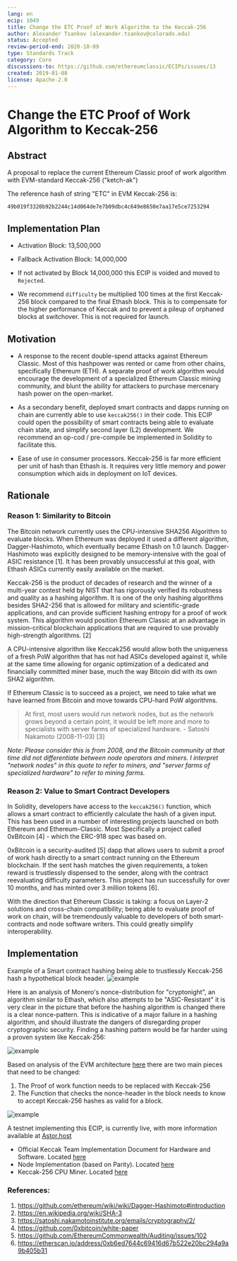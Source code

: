 ```yaml
---
lang: en
ecip: 1049
title: Change the ETC Proof of Work Algorithm to the Keccak-256
author: Alexander Tsankov (alexander.tsankov@colorado.edu)
status: Accepted
review-period-end: 2020-10-09
type: Standards Track
category: Core
discussions-to: https://github.com/ethereumclassic/ECIPs/issues/13
created: 2019-01-08
license: Apache-2.0
---
```

# Change the ETC Proof of Work Algorithm to Keccak-256

## Abstract
A proposal to replace the current Ethereum Classic proof of work algorithm with EVM-standard Keccak-256  ("ketch-ak")

The reference hash of string "ETC" in EVM Keccak-256 is:

 `49b019f3320b92b2244c14d064de7e7b09dbc4c649e8650e7aa17e5ce7253294`
 
## Implementation Plan

* Activation Block: 13,500,000
* Fallback Activation Block: 14,000,000
* If not activated by Block 14,000,000 this ECIP is voided and moved to `Rejected`. 

* We recommend `difficulty` be multiplied 100 times at the first Keccak-256 block compared to the final Ethash block. This is to compensate for the higher performance of Keccak and to prevent a pileup of orphaned blocks at switchover. This is not required for launch.

## Motivation

* A response to the recent double-spend attacks against Ethereum Classic. Most of this hashpower was rented or came from other chains, specifically Ethereum (ETH). A separate proof of work algorithm would encourage the development of a specialized Ethereum Classic mining community, and blunt the ability for attackers to purchase mercenary hash power on the open-market. 

* As a secondary benefit, deployed smart contracts and dapps running on chain are currently able to use `keccak256()` in their code. This ECIP could open the possibility of smart contracts being able to evaluate chain state, and simplify second layer (L2) development. We recommend an op-cod / pre-compile be implemented in Solidity to facilitate this. 

* Ease of use in consumer processors. Keccak-256 is far more efficient per unit of hash than Ethash is. It requires very little memory and power consumption which aids in deployment on IoT devices.

## Rationale

### Reason 1: Similarity to Bitcoin
The Bitcoin network currently uses the CPU-intensive SHA256 Algorithm to evaluate blocks. When Ethereum was deployed it used a different algorithm, Dagger-Hashimoto, which eventually became Ethash on 1.0 launch. Dagger-Hashimoto was explicitly designed to be memory-intensive with the goal of ASIC resistance [1]. It has been provably unsuccessful at this goal, with Ethash ASICs currently easily available on the market.

Keccak-256 is the product of decades of research and the winner of a multi-year contest held by NIST that has rigorously verified its robustness and quality as a hashing algorithm. It is one of the only hashing algorithms besides SHA2-256 that is allowed for military and scientific-grade applications, and can provide sufficient hashing entropy for a proof of work system. This algorithm would position Ethereum Classic at an advantage in mission-critical blockchain applications that are required to use provably high-strength algorithms. [2]

A CPU-intensive algorithm like Keccak256 would allow both the uniqueness of a fresh PoW algorithm that has not had ASICs developed against it, while at the same time allowing for organic optimization of a dedicated and financially committed miner base, much the way Bitcoin did with its own SHA2 algorithm.

If Ethereum Classic is to succeed as a project, we need to take what we have learned from Bitcoin and move towards CPU-hard PoW algorithms.

> At first, most users would run network nodes, but as the network grows beyond a certain point, it would be left more and more to specialists with server farms of specialized hardware. - Satoshi Nakamoto (2008-11-03) [3]

*Note: Please consider this is from 2008, and the Bitcoin community at that time did not differentiate between node operators and miners. I interpret "network nodes" in this quote to refer to miners, and "server farms of specialized hardware" to refer to mining farms.*


### Reason 2: Value to Smart Contract Developers
In Solidity, developers have access to the `keccak256()` function, which allows a smart contract to efficiently calculate the hash of a given input. This has been used in a number of interesting projects launched on both Ethereum and Ethereum-Classic. Most Specifically a project called 0xBitcoin [4] - which the ERC-918 spec was based on.

0xBitcoin is a security-audited [5] dapp that allows users to submit a proof of work hash directly to a smart contract running on the Ethereum blockchain. If the sent hash matches the given requirements, a token reward is trustlessly dispensed to the sender, along with the contract reevaluating difficulty parameters. This project has run successfully for over 10 months, and has minted over 3 million tokens [6].

With the direction that Ethereum Classic is taking: a focus on Layer-2 solutions and cross-chain compatibility; being able to evaluate proof of work on chain, will be tremendously valuable to developers of both smart-contracts and node software writers. This could greatly simplify interoperability. 

## Implementation

Example of a Smart contract hashing being able to trustlessly Keccak-256 hash a hypothetical block header.
![example](https://i.imgur.com/xh3WgCF.png)

Here is an analysis of Monero's nonce-distribution for "cryptonight", an algorithm similar to Ethash, which also attempts to be "ASIC-Resistant" it is very clear in the picture that before the hashing algorithm is changed there is a clear nonce-pattern. This is indicative of a major failure in a hashing algorithm, and should illustrate the dangers of disregarding proper cryptographic security. Finding a hashing pattern would be far harder using a proven system like Keccak-256:

![example](https://i.imgur.com/vVdmzm9.jpg)

Based on analysis of the EVM architecture [here](https://cdn.discordapp.com/attachments/223675625334898688/534597157693685760/eth.jpg) there are two main pieces that need to be changed:

1. The Proof of work function needs to be replaced with Keccak-256
1. The Function that checks the nonce-header  in the block needs to know to accept Keccak-256 hashes as valid for a block.

![example](https://i.imgur.com/2hobqOL.png)

A testnet implementing this ECIP, is currently live, with more information available at [Astor.host](https://astor.host)

* Official Keccak Team Implementation Document for Hardware and Software. Located [here](https://keccak.team/obsolete/Keccak-implementation-3.1.pdf)
* Node Implementation (based on Parity). Located [here](https://github.com/antsankov/parity-ethereum/tree/sha3)
* Keccak-256 CPU Miner. Located [here](https://github.com/antsankov/ethereum-cpu-miner)

### References: 

1. https://github.com/ethereum/wiki/wiki/Dagger-Hashimoto#introduction
1. https://en.wikipedia.org/wiki/SHA-3
1. https://satoshi.nakamotoinstitute.org/emails/cryptography/2/
1. https://github.com/0xbitcoin/white-paper
1. https://github.com/EthereumCommonwealth/Auditing/issues/102
1. https://etherscan.io/address/0xb6ed7644c69416d67b522e20bc294a9a9b405b31
